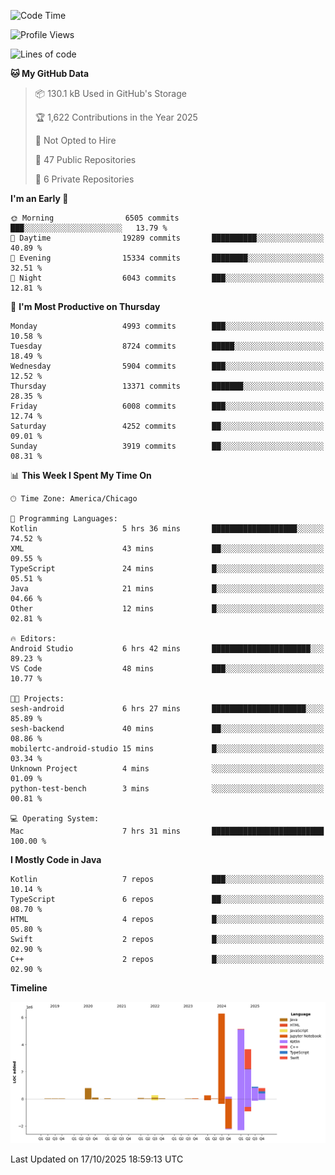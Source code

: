 <!--START_SECTION:waka-->
![Code Time](http://img.shields.io/badge/Code%20Time-1%2C586%20hrs%2042%20mins-blue)

![Profile Views](http://img.shields.io/badge/Profile%20Views-0-blue)

![Lines of code](https://img.shields.io/badge/From%20Hello%20World%20I%27ve%20Written-18.5%20million%20lines%20of%20code-blue)

**🐱 My GitHub Data** 

> 📦 130.1 kB Used in GitHub's Storage 
 > 
> 🏆 1,622 Contributions in the Year 2025
 > 
> 🚫 Not Opted to Hire
 > 
> 📜 47 Public Repositories 
 > 
> 🔑 6 Private Repositories 
 > 
**I'm an Early 🐤** 

```text
🌞 Morning                6505 commits        ███░░░░░░░░░░░░░░░░░░░░░░   13.79 % 
🌆 Daytime                19289 commits       ██████████░░░░░░░░░░░░░░░   40.89 % 
🌃 Evening                15334 commits       ████████░░░░░░░░░░░░░░░░░   32.51 % 
🌙 Night                  6043 commits        ███░░░░░░░░░░░░░░░░░░░░░░   12.81 % 
```
📅 **I'm Most Productive on Thursday** 

```text
Monday                   4993 commits        ███░░░░░░░░░░░░░░░░░░░░░░   10.58 % 
Tuesday                  8724 commits        █████░░░░░░░░░░░░░░░░░░░░   18.49 % 
Wednesday                5904 commits        ███░░░░░░░░░░░░░░░░░░░░░░   12.52 % 
Thursday                 13371 commits       ███████░░░░░░░░░░░░░░░░░░   28.35 % 
Friday                   6008 commits        ███░░░░░░░░░░░░░░░░░░░░░░   12.74 % 
Saturday                 4252 commits        ██░░░░░░░░░░░░░░░░░░░░░░░   09.01 % 
Sunday                   3919 commits        ██░░░░░░░░░░░░░░░░░░░░░░░   08.31 % 
```


📊 **This Week I Spent My Time On** 

```text
🕑︎ Time Zone: America/Chicago

💬 Programming Languages: 
Kotlin                   5 hrs 36 mins       ███████████████████░░░░░░   74.52 % 
XML                      43 mins             ██░░░░░░░░░░░░░░░░░░░░░░░   09.55 % 
TypeScript               24 mins             █░░░░░░░░░░░░░░░░░░░░░░░░   05.51 % 
Java                     21 mins             █░░░░░░░░░░░░░░░░░░░░░░░░   04.66 % 
Other                    12 mins             █░░░░░░░░░░░░░░░░░░░░░░░░   02.81 % 

🔥 Editors: 
Android Studio           6 hrs 42 mins       ██████████████████████░░░   89.23 % 
VS Code                  48 mins             ███░░░░░░░░░░░░░░░░░░░░░░   10.77 % 

🐱‍💻 Projects: 
sesh-android             6 hrs 27 mins       █████████████████████░░░░   85.89 % 
sesh-backend             40 mins             ██░░░░░░░░░░░░░░░░░░░░░░░   08.86 % 
mobilertc-android-studio 15 mins             █░░░░░░░░░░░░░░░░░░░░░░░░   03.34 % 
Unknown Project          4 mins              ░░░░░░░░░░░░░░░░░░░░░░░░░   01.09 % 
python-test-bench        3 mins              ░░░░░░░░░░░░░░░░░░░░░░░░░   00.81 % 

💻 Operating System: 
Mac                      7 hrs 31 mins       █████████████████████████   100.00 % 
```

**I Mostly Code in Java** 

```text
Kotlin                   7 repos             ███░░░░░░░░░░░░░░░░░░░░░░   10.14 % 
TypeScript               6 repos             ██░░░░░░░░░░░░░░░░░░░░░░░   08.70 % 
HTML                     4 repos             █░░░░░░░░░░░░░░░░░░░░░░░░   05.80 % 
Swift                    2 repos             █░░░░░░░░░░░░░░░░░░░░░░░░   02.90 % 
C++                      2 repos             █░░░░░░░░░░░░░░░░░░░░░░░░   02.90 % 
```



**Timeline**

![Lines of Code chart](https://raw.githubusercontent.com/phanijsp/phanijsp/main/assets/bar_graph.png)


 Last Updated on 17/10/2025 18:59:13 UTC
<!--END_SECTION:waka-->

